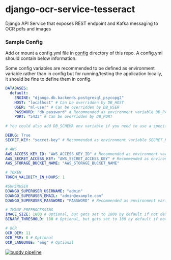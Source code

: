 # django-ocr-service-tesseract
Django API Service that exposes REST endpoint and Kafka messaging to OCR pdfs and images


### Sample Config
Add or mount a config.yml file in [config](config) directory of this repo. A config.yml should contain below information. 

Some config variables are recommended to be defined as environment variable rather than in config but for running/testing the application locally, it should be fine to define them in config.
```yaml
DATABASES:
  default:
    ENGINE: "django.db.backends.postgresql_psycopg2"
    HOST: "localhost" # Can be overridden by DB_HOST
    USER: "ml-user" # Can be overridden by DB_USER
    PASSWORD: "db_password" # Recommended as environment variable DB_PASSWORD
    PORT: "5432" # Can be overridden by DB_PORT
    
# You could also add DB_SCHEMA env variable if you need to use a specific schema

DEBUG: True
SECRET_KEY: "secret-key" # Recommended as environment variable SECRET_KEY

# AWS
AWS_ACCESS_KEY_ID: "AWS_ACCESS_KEY_ID" # Recommended as environment variable AWS_ACCESS_KEY_ID
AWS_SECRET_ACCESS_KEY: "AWS_SECRET_ACCESS_KEY" # Recommended as environment variable AWS_SECRET_ACCESS_KEY
AWS_STORAGE_BUCKET_NAME: "AWS_STORAGE_BUCKET_NAME"

# TOKEN
TOKEN_VALIDITY_IN_HOURS: 1

#SUPERUSER
DJANGO_SUPERUSER_USERNAME: "admin"
DJANGO_SUPERUSER_EMAIL: "admin@example.com"
DJANGO_SUPERUSER_PASSWORD: "PASSWORD" # Recommended as environment variable DJANGO_SUPERUSER_PASSWORD

# IMAGE PREPROCESSING
IMAGE_SIZE: 1800 # Optional, but gets set to 1800 by default if not defined
BINARY_THRESHOLD: 180 # Optional, but gets set to 180 by default if not defined

# OCR
OCR_OEM: 11
OCR_PSM: 0 # Optional
OCR_LANGUAGE: "eng" # Optional
```

[![buddy pipeline](https://app.buddy.works/mlaiconsulting/django-ocr-service-tesseract/pipelines/pipeline/336761/badge.svg?token=b6b63ed04ef9440a32ede29c63bfd6b7240149764f645d3971cc67db0c7b5a9d "buddy pipeline")](https://app.buddy.works/mlaiconsulting/django-ocr-service-tesseract/pipelines/pipeline/336761)
